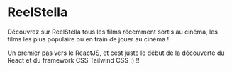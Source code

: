 # ReelStella
Découvrez sur ReelStella tous les films récemment sortis au cinéma, les films les plus populaire ou en train de jouer au cinéma !

Un premier pas vers le ReactJS, et cest juste le début de la découverte du React et du framework CSS Tailwind CSS :) !!

